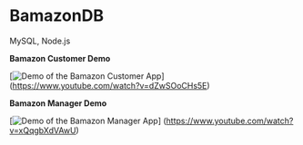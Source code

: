 # BamazonDB
MySQL, Node.js

**Bamazon Customer Demo**

[![Demo of the Bamazon Customer App](https://img.youtube.com/vi/dZwSOoCHs5E/0.jpg)]
(https://www.youtube.com/watch?v=dZwSOoCHs5E)


**Bamazon Manager Demo**

[![Demo of the Bamazon Manager App](https://img.youtube.com/vi/xQqgbXdVAwU/0.jpg)]
(https://www.youtube.com/watch?v=xQqgbXdVAwU)